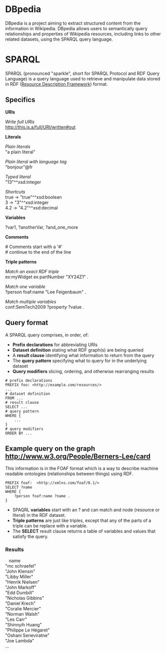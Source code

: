 # DBpedia
DBpedia is a project aiming to extract structured content from the information in Wikipedia. DBpedia allows users to semantically query relationships and properties of Wikipedia resources, including links to other related datasets, using the SPARQL query language.

# SPARQL
SPARQL (pronounced "sparkle", short for SPARQL Protocol and RDF Query Language) is a query language used to retrieve and manipulate data stored in RDF ([Resource Description Framework]( https://en.wikipedia.org/wiki/Resource_Description_Framework)) format.

## Specifics
**URIs**    

*Write full URIs*  
<http://this.is.a/full/URI/written#out>  

**Literals**

*Plain literals*  
"a plain literal" 

*Plain literal with language tag*  
"bonjour"@fr  

*Typed literal*  
"13"^^xsd:integer 

*Shortcuts*  
true -> "true"^^xsd:boolean  
3 -> "3"^^xsd:integer  
4.2 -> "4.2"^^xsd:decimal 

**Variables**

?var1, ?anotherVar, ?and_one_more

**Comments**

\# Comments start with a '#'  
\# continue to the end of the line

**Triple patterns**

*Match an exact RDF triple*  
ex:myWidget ex:partNumber "XY24Z1" .  

*Match one variable*  
?person foaf:name "Lee Feigenbaum" .  

*Match multiple variables*  
conf:SemTech2009 ?property ?value .  

## Query format
A SPARQL query comprises, in order, of:
* **Prefix declarations** for abbreviating URIs
* **Dataset definition** stating what RDF graph(s) are being queried
* A **result clause** identifying what information to return from the query
* The **query pattern** specifying what to query for in the underlying dataset
* **Query modifiers** slicing, ordering, and otherwise rearranging results

```
# prefix declarations
PREFIX foo: <http://example.com/resources/>
...
# dataset definition
FROM ...
# result clause
SELECT ...
# query pattern
WHERE {
    ...
}
# query modifiers
ORDER BY ...
```

## Example query on the graph http://www.w3.org/People/Berners-Lee/card
This information is in the FOAF format which is a way to describe machine readable ontologies (relationships between things) using RDF.

```
PREFIX foaf:  <http://xmlns.com/foaf/0.1/>
SELECT ?name
WHERE {
    ?person foaf:name ?name .
}
```

* SPAQRL **variables** start with an ? and can match and node (resource or literal) in the RDF dataset.
* **Triple patterns** are just like triples, except that any of the parts of a triple can be replace with a variable.
* The **SELECT** result clause returns a table of variables and values that satisfy the query.

### Results
&nbsp;&nbsp;&nbsp;name  
"mc schraefel"  
"John Klensin"  
"Libby Miller"  
"Henrik Nielsen"  
"John Markoff"  
"Edd Dumbill"  
"Nicholas Gibbins"  
"Daniel Krech"  
"Coralie Mercier"  
"Norman Walsh"  
"Les Carr"  
"Shinnyih Huang"  
"Philippe Le Hégaret"  
"Oshani Seneviratne"  
"Joe Lambda"  
…
